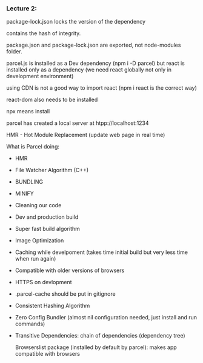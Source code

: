 ### Lecture 2:

package-lock.json locks the version of the dependency

contains the hash of integrity.

package.json and package-lock.json are exported, not node-modules folder.

parcel.js is installed as a Dev dependency (npm i -D parcel) but react is installed only as a dependency (we need react globally not only in development environment)

using CDN is not a good way to import react (npm i react is the correct way)

react-dom also needs to be installed

npx means install

parcel has created a local server at htpp://localhost:1234

HMR - Hot Module Replacement (update web page in real time)

What is Parcel doing:

* HMR
* File Watcher Algorithm (C++)
* BUNDLING
* MINIFY
* Cleaning our code
* Dev and production build
* Super fast build  algorithm
* Image Optimization
* Caching while develpoment (takes time initial build but very less time when run again)
* Compatible with older versions of browsers
* HTTPS on devlopment
* .parcel-cache should be put in gitignore
* Consistent Hashing Algorithm
* Zero Config Bundler (almost nil configuration needed, just install and run commands)
* Transitive Dependencies: chain of dependencies (dependency tree)

  Browserslist package (installed by default by parcel): makes app compatible with browsers
